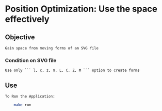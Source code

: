 # Position Optimization: Use the space effectively

## Objective
    Gain space from moving forms of an SVG file 
	
### Condition on SVG file
    Use only ``` l, c, z, m, L, C, Z, M ``` option to create forms


## Use
    To Run the Application: 
```bash
	make run
```
